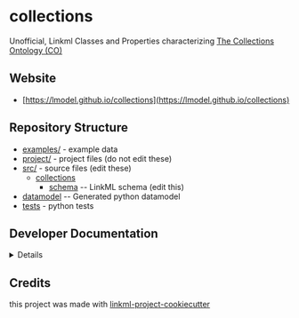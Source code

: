 # collections

Unofficial, Linkml Classes and Properties characterizing [The Collections Ontology (CO)](https://github.com/collections-ontology/collections-ontology)

## Website

* [https://lmodel.github.io/collections](https://lmodel.github.io/collections)

## Repository Structure

* [examples/](examples/) - example data
* [project/](project/) - project files (do not edit these)
* [src/](src/) - source files (edit these)
    * [collections](src/collections)
        * [schema](src/collections/schema) -- LinkML schema (edit this)
* [datamodel](src/collections/datamodel) -- Generated python datamodel
* [tests](tests/) - python tests

## Developer Documentation

<details>
Use the `make` command to generate project artefacts:

- `make all`: make everything
- `make deploy`: deploys site

</details>

## Credits

this project was made with [linkml-project-cookiecutter](https://github.com/linkml/linkml-project-cookiecutter)
